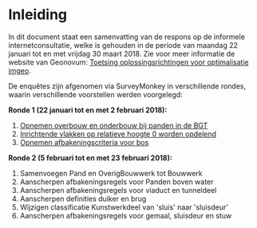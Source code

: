 # Inleiding

In dit document staat een samenvatting van de respons op de informele internetconsultatie, welke is gehouden in de periode van maandag 22 januari tot en met vrijdag 30 maart 2018. 
Zie voor meer informatie de website van Geonovum: [Toetsing oplossingsrichtingen voor optimalisatie imgeo](https://www.geonovum.nl/onderwerpen/bgt-imgeo-standaarden/nieuws/toetsing-oplossingsrichtingen-voor-optimalisatie-imgeo).

De enquêtes zijn afgenomen via SurveyMonkey in verschillende rondes, waarin verschillende voorstellen werden voorgelegd:

**Ronde 1 (22 januari tot en met 2 februari 2018):**

1. [Opnemen overbouw en onderbouw bij panden in de BGT](https://geonovum.github.io/IMGeo2018/overig/resultaten%20informele%20consultatie/#opnemen-overbouw-en-onderbouw-bij-panden-in-de-bgt)
2. [Inrichtende vlakken op relatieve hoogte 0 worden opdelend](https://geonovum.github.io/IMGeo2018/overig/resultaten%20informele%20consultatie/#inrichtende-vlakken-op-relatieve-hoogte-0-worden-opdelend)
3. [Opnemen afbakeningscriteria voor bos](https://geonovum.github.io/IMGeo2018/overig/resultaten%20informele%20consultatie/#opnemen-afbakeningscriteria-voor-bos)

**Ronde 2 (5 februari tot en met 23 februari 2018):**

1. Samenvoegen Pand en OverigBouwwerk tot Bouwwerk
2. Aanscherpen afbakeningsregels voor Panden boven water
3. Aanscherpen afbakeningsregels voor viaduct en tunneldeel
4. Aanscherpen definities duiker en brug
5. Wijzigen classificatie Kunstwerkdeel van 'sluis' naar 'sluisdeur'
6. Aanscherpen afbakeningsregels voor gemaal, sluisdeur en stuw
